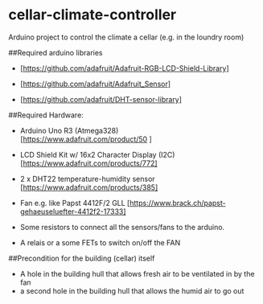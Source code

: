 # cellar-climate-controller
Arduino project to control the climate a cellar (e.g. in the loundry room)


##Required arduino libraries
* [https://github.com/adafruit/Adafruit-RGB-LCD-Shield-Library]

* [https://github.com/adafruit/Adafruit_Sensor]

* [https://github.com/adafruit/DHT-sensor-library]


##Required Hardware:
* Arduino Uno R3 (Atmega328)  
[https://www.adafruit.com/product/50 ]

* LCD Shield Kit w/ 16x2 Character Display (I2C)  
[https://www.adafruit.com/products/772]

* 2 x DHT22 temperature-humidity sensor  
[https://www.adafruit.com/products/385]

* Fan e.g. like Papst 4412F/2 GLL 
[https://www.brack.ch/papst-gehaeuseluefter-4412f2-17333]

* Some resistors to connect all the sensors/fans to the arduino. 

* A relais or a some FETs to switch on/off the FAN


##Precondition for the building (cellar) itself
* A hole in the building hull that allows fresh air to be ventilated in by the fan
* a second hole in the building hull that allows the humid air to go out
